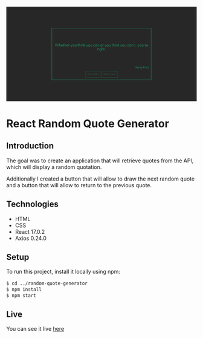 ![Random Quote Generator](https://github.com/jwywrocki/portfolio/blob/main/img/projects/random-quote-generator.png?raw=true)

# React Random Quote Generator

## Introduction

The goal was to create an application that will retrieve quotes from the API, which will display a random quotation.

Additionally I created a button that will allow to draw the next random quote and a button that will allow to return to the previous quote.

## Technologies

-   HTML
-   CSS
-   React 17.0.2
-   Axios 0.24.0

## Setup

To run this project, install it locally using npm:

```
$ cd ../random-quote-generator
$ npm install
$ npm start
```

## Live

You can see it live [here](https://jwywrocki.github.io/random-quote-generator/)
